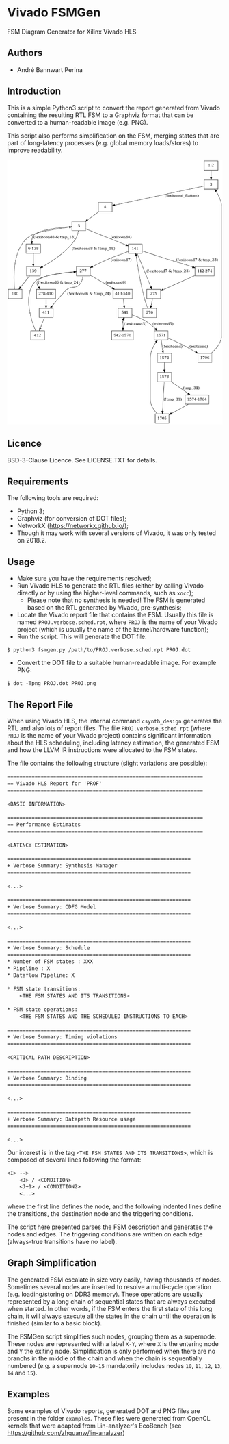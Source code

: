 # Vivado FSMGen

FSM Diagram Generator for Xilinx Vivado HLS

## Authors

* André Bannwart Perina

## Introduction

This is a simple Python3 script to convert the report generated from Vivado containing the resulting RTL FSM to a Graphviz format that can be converted to a human-readable image (e.g. PNG).

This script also performs simplification on the FSM, merging states that are part of long-latency processes (e.g. global memory loads/stores) to improve readability.

![Example](examples/mvt.png)

## Licence

BSD-3-Clause Licence. See LICENSE.TXT for details.

## Requirements

The following tools are required:

* Python 3;
* Graphviz (for conversion of DOT files);
* NetworkX (https://networkx.github.io/);
* Though it may work with several versions of Vivado, it was only tested on 2018.2.

## Usage

* Make sure you have the requirements resolved;
* Run Vivado HLS to generate the RTL files (either by calling Vivado directly or by using the higher-level commands, such as ```xocc```);
	* Please note that no synthesis is needed! The FSM is generated based on the RTL generated by Vivado, pre-synthesis;
* Locate the Vivado report file that contains the FSM. Usually this file is named ```PROJ.verbose.sched.rpt```, where ```PROJ``` is the name of your Vivado project (which is usually the name of the kernel/hardware function);
* Run the script. This will generate the DOT file:
```
$ python3 fsmgen.py /path/to/PROJ.verbose.sched.rpt PROJ.dot
```
* Convert the DOT file to a suitable human-readable image. For example PNG:
```
$ dot -Tpng PROJ.dot PROJ.png
```

## The Report File

When using Vivado HLS, the internal command ```csynth_design``` generates the RTL and also lots of report files. The file ```PROJ.verbose.sched.rpt``` (where ```PROJ``` is the name of your Vivado project) contains significant information about the HLS scheduling, including latency estimation, the generated FSM and how the LLVM IR instructions were allocated to the FSM states.

The file contains the following structure (slight variations are possible):

```
================================================================
== Vivado HLS Report for 'PROF'
================================================================

<BASIC INFORMATION>

================================================================
== Performance Estimates
================================================================

<LATENCY ESTIMATION>

============================================================
+ Verbose Summary: Synthesis Manager
============================================================

<...>

============================================================
+ Verbose Summary: CDFG Model
============================================================

<...>

============================================================
+ Verbose Summary: Schedule
============================================================
* Number of FSM states : XXX
* Pipeline : X
* Dataflow Pipeline: X

* FSM state transitions:
	<THE FSM STATES AND ITS TRANSITIONS>

* FSM state operations:
	<THE FSM STATES AND THE SCHEDULED INSTRUCTIONS TO EACH>

============================================================
+ Verbose Summary: Timing violations
============================================================

<CRITICAL PATH DESCRIPTION>

============================================================
+ Verbose Summary: Binding
============================================================

<...>

============================================================
+ Verbose Summary: Datapath Resource usage 
============================================================

<...>
```

Our interest is in the tag ```<THE FSM STATES AND ITS TRANSITIONS>```, which is composed of several lines following the format:
```
<I> -->
	<J> / <CONDITION>
	<J+1> / <CONDITION2>
	<...>
```
where the first line defines the node, and the following indented lines define the transitions, the destination node and the triggering conditions.

The script here presented parses the FSM description and generates the nodes and edges. The triggering conditions are written on each edge (always-true transitions have no label).

## Graph Simplification

The generated FSM escalate in size very easily, having thousands of nodes. Sometimes several nodes are inserted to resolve a multi-cycle operation (e.g. loading/storing on DDR3 memory). These operations are usually represented by a long chain of sequential states that are always executed when started. In other words, if the FSM enters the first state of this long chain, it will always execute all the states in the chain until the operation is finished (similar to a basic block).

The FSMGen script simplifies such nodes, grouping them as a supernode. These nodes are represented with a label ```X-Y```, where ```X``` is the entering node and ```Y``` the exiting node. Simplification is only performed when there are no branchs in the middle of the chain and when the chain is sequentially numbered (e.g. a supernode ```10-15``` mandatorily includes nodes ```10```, ```11```, ```12```, ```13```, ```14``` and ```15```).

## Examples

Some examples of Vivado reports, generated DOT and PNG files are present in the folder ```examples```. These files were generated from OpenCL kernels that were adapted from Lin-analyzer's EcoBench (see https://github.com/zhguanw/lin-analyzer)
